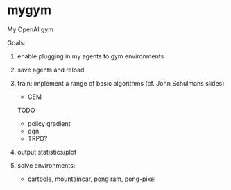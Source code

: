 # mygym
My OpenAI gym


Goals:
  1. enable plugging in my agents to gym environments
  2. save agents and reload
  3. train:
       implement a range of basic algorithms (cf. John Schulmans slides)
        - CEM

        
        TODO 
        - policy gradient
        - dqn
        - TRPO?
        
  4. output statistics/plot
  5. solve environments:
        - cartpole, mountaincar, pong ram, pong-pixel 